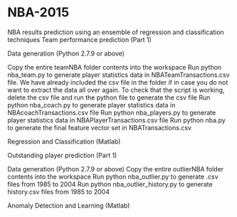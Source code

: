 # NBA-2015
NBA results prediction using an ensemble of regression and classification techniques
Team performance prediction (Part 1)

Data generation (Python 2.7.9 or above)

Copy the entire teamNBA folder contents into the workspace
Run python nba_team.py to generate player statistics data in NBATeamTransactions.csv file. We have already included the csv file in the folder if in case you do not want to extract the data all over again. To check that the script is working, delete the csv file and run the python file to generate the csv file
Run python nba_coach.py to generate player statistics data in NBAcoachTransactions.csv file
Run python nba_players.py to generate player statistics data in NBAPlayerTransactions.csv file
Run python nba.py to generate the final feature vector set in NBATransactions.csv

Regression and Classification (Matlab)



Outstanding player prediction (Part 1)

Data generation (Python 2.7.9 or above)
Copy the entire outlierNBA folder contents into the workspace
Run python nba_outlier.py to generate <year>.csv files from 1985 to 2004
Run python nba_outlier_history.py to generate <year>history.csv files from 1985 to 2004

Anomaly Detection and Learning (Matlab)
